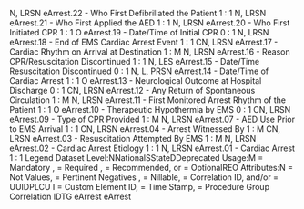 

N, LRSN
eArrest.22 - Who First Defibrillated the Patient
1 : 1
N, LRSN
eArrest.21 - Who First Applied the AED
1 : 1
N, LRSN
eArrest.20 - Who First Initiated CPR
1 : 1
O
eArrest.19 - Date/Time of Initial CPR
0 : 1
N, LRSN
eArrest.18 - End of EMS Cardiac Arrest Event
1 : 1
CN, LRSN
eArrest.17 - Cardiac Rhythm on Arrival at Destination
1 : M
N, LRSN
eArrest.16 - Reason CPR/Resuscitation Discontinued
1 : 1
N, LES
eArrest.15 - Date/Time Resuscitation Discontinued
0 : 1
N, L, PRSN
eArrest.14 - Date/Time of Cardiac Arrest
1 : 1
O
eArrest.13 - Neurological Outcome at Hospital Discharge
0 : 1
CN, LRSN
eArrest.12 - Any Return of Spontaneous Circulation
1 : M
N, LRSN
eArrest.11 - First Monitored Arrest Rhythm of the Patient
1 : 1
O
eArrest.10 - Therapeutic Hypothermia by EMS
0 : 1
CN, LRSN
eArrest.09 - Type of CPR Provided
1 : M
N, LRSN
eArrest.07 - AED Use Prior to EMS Arrival
1 : 1
CN, LRSN
eArrest.04 - Arrest Witnessed By
1 : M
CN, LRSN
eArrest.03 - Resuscitation Attempted By EMS
1 : M
N, LRSN
eArrest.02 - Cardiac Arrest Etiology
1 : 1
N, LRSN
eArrest.01 - Cardiac Arrest
1 : 1
Legend
Dataset Level:NNationalSStateDDeprecated
Usage:M = Mandatory ,  = Required ,  = Recommended, or  = OptionalREO
Attributes:N = Not Values,  = Pertinent Negatives ,  = Nillable,  = Correlation ID, and/or  = UUIDPLCU
I = Custom Element ID,  = Time Stamp,  = Procedure Group Correlation IDTG
eArrest
eArrest